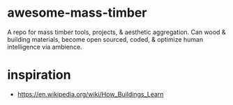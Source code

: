 # awesome-mass-timber
A repo for mass timber tools, projects, &amp; aesthetic aggregation. Can wood &amp; building materials, become open sourced, coded, &amp; optimize human intelligence via ambience.

# inspiration
* https://en.wikipedia.org/wiki/How_Buildings_Learn
